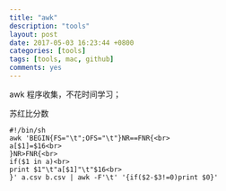 ```yaml
---
title: "awk"
description: "tools"
layout: post
date: 2017-05-03 16:23:44 +0800
categories: [tools]
tags: [tools, mac, github]
comments: yes
---
```


awk 程序收集，不花时间学习；

苏红比分数
```
#!/bin/sh
awk 'BEGIN{FS="\t";OFS="\t"}NR==FNR{<br>
a[$1]=$16<br>
}NR>FNR{<br>
if($1 in a)<br>
print $1"\t"a[$1]"\t"$16<br>
}' a.csv b.csv | awk -F'\t' '{if($2-$3!=0)print $0}'
```
